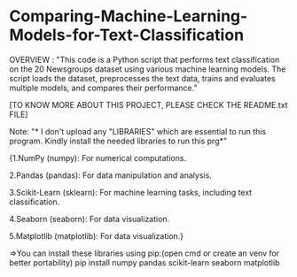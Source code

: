 # Comparing-Machine-Learning-Models-for-Text-Classification

OVERVIEW : "This code is a Python script that performs text classification on the 20 Newsgroups dataset using various machine learning models. The script loads the dataset, preprocesses the text data, trains and evaluates multiple models, and compares their performance."

[TO KNOW MORE ABOUT THIS PROJECT, PLEASE CHECK THE README.txt FILE]

Note: "* I don't upload any "LIBRARIES" which are essential to run this program. Kindly install the needed libraries to run this prg*"

{1.NumPy (numpy): For numerical computations.

2.Pandas (pandas): For data manipulation and analysis.

3.Scikit-Learn (sklearn): For machine learning tasks, including text classification.

4.Seaborn (seaborn): For data visualization.

5.Matplotlib (matplotlib): For data visualization.}


=>You can install these libraries using pip:(open cmd or create an venv for better portability)
pip install numpy pandas scikit-learn seaborn matplotlib
